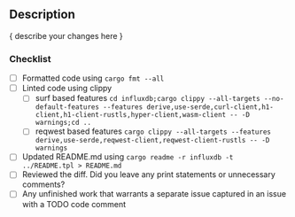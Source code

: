 ## Description

{ describe your changes here }

### Checklist
- [ ] Formatted code using `cargo fmt --all`
- [ ] Linted code using clippy
  - [ ] surf based features `cd influxdb;cargo clippy --all-targets --no-default-features --features derive,use-serde,curl-client,h1-client,h1-client-rustls,hyper-client,wasm-client -- -D warnings;cd ..`
  - [ ] reqwest based features `cargo clippy --all-targets --features derive,use-serde,reqwest-client,reqwest-client-rustls -- -D warnings`
- [ ] Updated README.md using `cargo readme -r influxdb -t ../README.tpl > README.md`
- [ ] Reviewed the diff. Did you leave any print statements or unnecessary comments?
- [ ] Any unfinished work that warrants a separate issue captured in an issue with a TODO code comment
